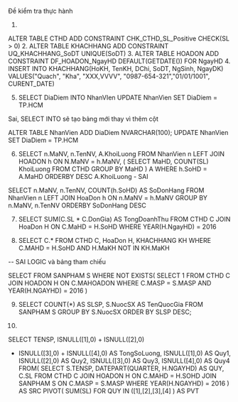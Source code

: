 Đề kiểm tra thực hành

1. 
ALTER TABLE CTHD
ADD CONSTRAINT CHK_CTHD_SL_Positive
CHECK(SL > 0)
2. 
ALTER TABLE KHACHHANG
ADD CONSTRAINT UQ_KHACHHANG_SoDT
UNIQUE(SoDT)
3. ALTER TABLE HOADON
ADD CONSTRAINT DF_HOADON_NgayHD
DEFAULT(GETDATE()) FOR NgayHD
4. INSERT INTO KHACHHANG(HoKH, TenKH, DChi, SoDT, NgSinh, NgayDK)
VALUES("Quach", "Kha", "XXX,VVVV", "0987-654-321","01/01/1001", CURENT_DATE)

5. SELECT DiaDiem INTO NhanVIen
UPDATE NhanVien
SET DiaDiem = TP.HCM

Sai, SELECT INTO sẽ tạo bảng mới thay vì thêm cột

ALTER TABLE NhanVien
ADD DiaDiem NVARCHAR(100);
UPDATE NhanVien
SET DiaDiem = TP.HCM

6. SELECT n.MaNV, n.TenNV, A.KhoiLuong
FROM NhanVien n 
LEFT JOIN HOADON h 
ON N.MaNV = h.MaNV, (
SELECT MaHD, COUNT(SL) KhoiLuong
FROM CTHD
GROUP BY MaHD
) A
WHERE h.SoHD = A.MaHD
ORDERBY DESC A.KhoiLuong - SAI

SELECT
n.MaNV, n.TenNV, COUNT(h.SoHD) AS SoDonHang
FROM NhanVien n
LEFT JOIN HoaDon h
ON n.MaNV = h.MaNV
GROUP BY
n.MaNV, n.TenNV
ORDERBY SoDonHang DESC

7. SELECT SUM(C.SL * C.DonGia) AS TongDoanhThu
FROM CTHD C
JOIN HoaDon H
ON C.MaHD = H.SoHD 
WHERE YEAR(H.NgayHD) = 2016

8. SELECT C.*
FROM CTHD C, HoaDon H, KHACHHANG KH
WHERE C.MAHD = H.SoHD
AND H.MaKH NOT IN KH.MaKH

-- SAI LOGIC và bảng tham chiếu

SELECT
FROM SANPHAM S
WHERE NOT EXISTS(
SELECT 1
FROM CTHD C
JOIN HOADON H ON C.MAHOADON
WHERE C.MASP = S.MASP
AND YEAR(H.NGAYHD) = 2016
)

9. SELECT COUNT(*) AS SLSP, S.NuocSX AS TenQuocGia
FROM SANPHAM S
GROUP BY S.NuocSX
ORDER BY SLSP DESC;

10.
SELECT
TENSP,
  ISNULL([1],0) + ISNULL([2],0)
  + ISNULL([3],0) + ISNULL([4],0) AS TongSoLuong,
  ISNULL([1],0) AS Quy1,
  ISNULL([2],0) AS Quy2,
  ISNULL([3],0) AS Quy3,
  ISNULL([4],0) AS Quy4
FROM(
SELECT S.TENSP,
DATEPART(QUARTER, H.NGAYHD) AS QUY,
C.SL
FROM CTHD C
JOIN HOADON H ON C.MAHD = H.SOHD
JOIN SANPHAM S ON C.MASP = S.MASP
WHERE YEAR(H.NGAYHD) = 2016
) AS SRC
PIVOT(
SUM(SL) FOR QUY IN ([1],[2],[3],[4]
) AS PVT
